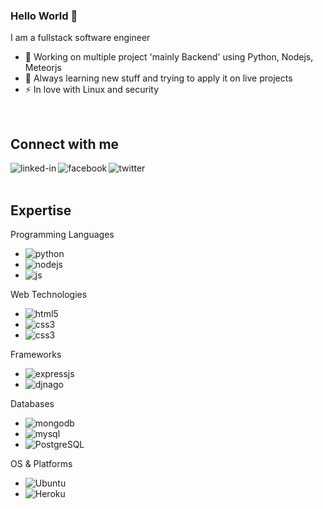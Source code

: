 ### Hello World 👋
I am a fullstack software engineer
- 🔭 Working on multiple project 'mainly Backend' using Python, Nodejs, Meteorjs
- 🌱 Always learning new stuff and trying to apply it on live projects
- ⚡ In love with Linux and security
<br>

## Connect with me
[<img align="left" alt="linked-in" src="https://img.shields.io/badge/linkedin-%230077B5.svg?&style=for-the-badge&logo=linkedin&logoColor=white" />](https://www.linkedin.com/in/m7md-fashkl)
[<img align="left" alt="facebook" src="https://img.shields.io/badge/facebook-%231877F2.svg?&style=for-the-badge&logo=facebook&logoColor=white" />](https://www.facebook.com/m7mdfashkl/)
[<img align="left" alt="twitter" src="https://img.shields.io/badge/twitter-%231DA1F2.svg?&style=for-the-badge&logo=twitter&logoColor=white" />](https://twitter.com/m7md_fashkl)
<br>
<br>

## Expertise
Programming Languages
- <img align="left" alt="python" src="https://img.shields.io/badge/Python-3776AB?style=for-the-badge&logo=python&logoColor=white"/>
- <img align="left" alt="nodejs" src="https://img.shields.io/badge/Node.js-43853D?style=for-the-badge&logo=node.js&logoColor=white"/>
- <img align="left" alt="js" src="https://img.shields.io/badge/JavaScript-F7DF1E?style=for-the-badge&logo=javascript&logoColor=black"/>

Web Technologies
- <img align="left" alt="html5" src="https://img.shields.io/badge/HTML5-E34F26?style=for-the-badge&logo=html5&logoColor=white"/>
- <img align="left" alt="css3" src="https://img.shields.io/badge/CSS3-1572B6?style=for-the-badge&logo=css3&logoColor=white"/>
- <img align="left" alt="css3" src="https://img.shields.io/badge/Bootstrap-563D7C?style=for-the-badge&logo=bootstrap&logoColor=white"/>

Frameworks
- <img align="left" alt="expressjs" src="https://img.shields.io/badge/Express.js-404D59?style=for-the-badge"/>
- <img align="left" alt="djnago" src="https://img.shields.io/badge/Django-092E20?style=for-the-badge&logo=django&logoColor=white"/>

Databases
- <img align="left" alt="mongodb" src="https://img.shields.io/badge/MongoDB-4EA94B?style=for-the-badge&logo=mongodb&logoColor=white"/>
- <img align="left" alt="mysql" src="https://img.shields.io/badge/MySQL-00000F?style=for-the-badge&logo=mysql&logoColor=white"/>
- <img align="left" alt="PostgreSQL" src="https://img.shields.io/badge/PostgreSQL-316192?style=for-the-badge&logo=postgresql&logoColor=white"/>

OS & Platforms
- <img align="left" alt="Ubuntu" src="https://img.shields.io/badge/Ubuntu-E95420?style=for-the-badge&logo=ubuntu&logoColor=white"/>	
- <img align="left" alt="Heroku" src="https://img.shields.io/badge/Heroku-430098?style=for-the-badge&logo=heroku&logoColor=white"/>	

